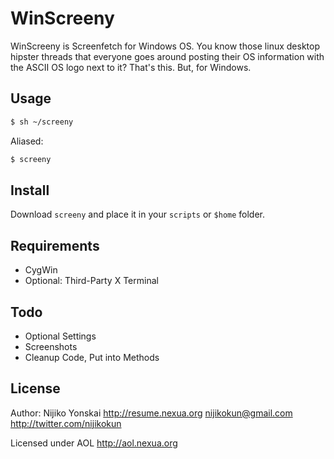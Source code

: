 WinScreeny
======
WinScreeny is Screenfetch for Windows OS. You know those linux desktop hipster threads that everyone goes 
around posting their OS information with the ASCII OS logo next to it? That's this. But, for Windows.

## Usage
``` bash
$ sh ~/screeny
```

Aliased:

``` bash
$ screeny
```

## Install
Download `screeny` and place it in your `scripts` or `$home` folder.

## Requirements
- CygWin
- Optional: Third-Party X Terminal

## Todo
- Optional Settings
- Screenshots
- Cleanup Code, Put into Methods

## License
Author: Nijiko Yonskai <http://resume.nexua.org> <nijikokun@gmail.com> <http://twitter.com/nijikokun>

Licensed under AOL <http://aol.nexua.org>